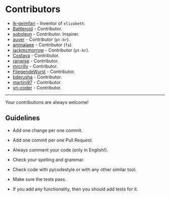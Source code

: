 # Contributors

- [lk-geimfari](https://github.com/lk-geimfari) - Inventor of `elizabeth`.
- [Battleroid](https://github.com/Battleroid) - Contributor.
- [sobolevn](https://github.com/sobolevn) - Contributor. Inspirer.
- [auyer](https://github.com/auyer) - Contributor (`pt-br`).
- [aminalaee](https://github.com/aminalaee) - Contributor (`fa`).
- [jackmcmorrow](https://github.com/jackmcmorrow) - Contributor (`pt-br`).
- [Costava](https://github.com/Costava) - Contributor.
- [ranwise](https://github.com/ranwise) - Contributor.
- [mrcrilly](https://github.com/mrcrilly) - Contributor.
- [FliegendeWurst](https://github.com/FliegendeWurst) - Contributor.
- [bderusha](https://github.com/bderusha) - Contributor.
- [martini97](https://github.com/martini97) - Contributor.
- [yn-coder](https://github.com/yn-coder) - Contributor.


---

Your contributions are always welcome!

## Guidelines

- Add one change per one commit.

- Add one commit per one Pull Request.

- Always comment your code (only in English!).

- Check your spelling and grammar.

- Check code with pycodestyle or with any other similar tool.

- Make sure the tests pass.

- If you add any functionality, then you should add tests for it.

